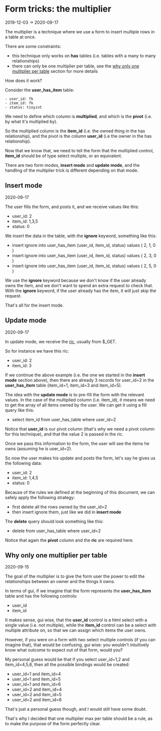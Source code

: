 Form tricks: the multiplier 
=============
2019-12-03 -> 2020-09-17



The multiplier is a technique where we use a form to insert multiple rows in a table at once.


There are some constraints:

- this technique only works on **has** tables (i.e. tables with a many to many relationships)
- there can only be one multiplier per table, see the [why only one mulitplier per table](#why-only-one-multiplier-per-table) section for more details





How does it work?

Consider the **user_has_item** table:

```text
- user_id: fk
- item_id: fk
- status: tinyint

```


We need to define which column is **multiplied**, and which is the **pivot** (i.e. by what it's multiplied by).


So the multiplied column is the **item_id** (i.e. the owned thing in the has relationship), and 
the pivot is the column **user_id** (i.e the owner in the has relationship).


Now that we know that, we need to tell the form that the multiplied control, **item_id** should be of type select multiple, or an equivalent.


There are two form modes, **insert mode** and **update mode**, and the handling of the multiplier trick is different depending on that mode.



Insert mode
-----------
2020-09-17

The user fills the form, and posts it, and we receive values like this:


- user_id: 2
- item_id: 1,3,5
- status: 0


We insert the data in the table, with the **ignore** keyword, something like this:

- insert ignore into user_has_item (user_id, item_id, status) values ( 2, 1, 0 )
- insert ignore into user_has_item (user_id, item_id, status) values ( 2, 3, 0 )
- insert ignore into user_has_item (user_id, item_id, status) values ( 2, 5, 0 )


We use the **ignore** keyword because we don't know if the user already owns the item, and we don't want to spend
an extra request to check that. With the **ignore** keyword, if the user already has the item, it will just skip the request.


That's all for the insert mode.




Update mode
------------
2020-09-17


In update mode, we receive the [ric](https://github.com/lingtalfi/NotationFan/blob/master/ric.md), usually from $_GET.

So for instance we have this ric:

- user_id: 2
- item_id: 3


If we continue the above example (i.e. the one we started in the **insert mode** section above), then there are already
3 records for user_id=2 in the **user_has_item** table (item_id=1, item_id=3 and item_id=5).


The idea with the **update mode** is to pre-fill the form with the relevant values.
In the case of the multiplied column (i.e. item_id), it means we need to get the array of all items owned by the user.
We can get it using a fill query like this:

- select item_id from user_has_table where user_id=2

Notice that **user_id** is our pivot column (that's why we need a pivot column for this technique), 
and that the value 2 is passed in the ric.


Once we pass this information to the form, the user will see the items he owns (assuming he is user_id=2).


So now the user makes his update and posts the form, let's say he gives us the following data:



- user_id: 2
- item_id: 1,4,5
- status: 0
 
 
 
Because of the rules we defined at the beginning of this document, we can safely apply the following strategy:
 

- first delete all the rows owned by the user_id=2
- then insert ignore them, just like we did in **insert mode**


The **delete** query should look something like this:

- delete from user_has_table where user_id=2


Notice that again the **pivot** column and the **ric** are required here.
 
 
 






Why only one multiplier per table
----------
2020-09-15


The goal of the multiplier is to give the form user the power to edit the relationships between an owner and the things it owns.

In terms of gui, if we imagine that the form represents the **user_has_item** table and has the following controls:

- user_id
- item_id

It makes sense, gui wise, that the **user_id** control is a html select with a single value (i.e. not multiple),
while the **item_id** control can be a select with multiple attribute on, so that we can assign which items the user owns.


However, if you were on a form with two select multiple controls (if you can imagine that), that would be confusing, gui wise:
you wouldn't intuitively know what outcome to expect out of that form, would you?

My personal guess would be that if you select user_id=1,2 and item_id=4,5,6, then all the possible bindings would be created:

- user_id=1 and item_id=4
- user_id=1 and item_id=5
- user_id=1 and item_id=6
- user_id=2 and item_id=4
- user_id=2 and item_id=5
- user_id=2 and item_id=6

That's just a personal guess though, and I would still have some doubt. 

That's why I decided that one multiplier max per table should be a rule, as to make the purpose of the form perfectly clear.

 


    